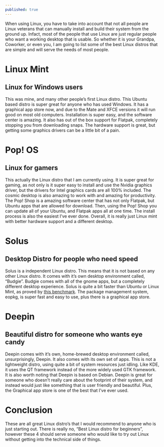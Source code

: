 ```yaml
---
published: true
---
```


When using Linux, you have to take into account that not all people are Linux veterans that can manually install and build their system from the ground up. Infact, most of the people that use Linux are just regular people who want a working desktop that is usable. So whether it is your Grandpa, Coworker, or even you, I am going to list some of the best Linux distros that are simple and will serve the needs of most people. 

# Linux Mint 
## Linux for Windows users

This was mine, and many other people’s first Linux distro. This Ubuntu based distro is super great for anyone who has used Windows. It has a graphical app store now, and due to the Mate and XFCE versions it will run good on most old computers. Installation is super easy, and the software center is amazing. It also has out of the box support for Flatpak, completely stopping you from downloading snaps. The hardware support is great, but getting some graphics drivers can be a little bit of a pain. 

# Pop! OS
## Linux for gamers 

This actually the Linux distro that I am currently using. It is super great for gaming, as not only is it super easy to install and use the Nvidia graphics driver, but the drivers for Intel graphics cards are all 100% included. The cosmic desktop is also amazing to work with and amazing for productivity. The Pop! Shop is a amazing software center that has not only Flatpak, but Ubuntu apps that are allowed for download. Then, using the Pop! Shop you can update all of your Ubuntu, and Flatpak apps all at one time. The install process is also the easiest I’ve ever done. Overall, it is really just Linux mint with better hardware support and a different desktop. 

# Solus
## Desktop Distro for people who need speed

Solus is a independent Linux distro. This means that it is not based on any other Linux distro. It comes with it’s own desktop environment called, “Budgie”. Budgie comes with all of the gnome apps, but a completely different desktop experience. Solus is quite a bit faster than Ubuntu or Linux Mint, as proved by [this benchmark](https://techhut.tv/solus-vs-ubuntu-budgie/ "This Benchmark"). The package management system, eopkg, is super fast and easy to use, plus there is a graphical app store. 

# Deepin
## Beautiful distro for someone who wants eye candy

Deepin comes with it’s own, home-brewed desktop environment called, unsurprisingly, Deepin. It also comes with its own set of apps. This is not a lightweight distro, using quite a bit of system resources just idling. Like KDE, it uses the QT framework instead of the more widely used GTK framework. It is also worth noting that Deepin is based on Debian. Deepin is great for someone who doesn’t really care about the footprint of their system, and instead would just like something that is user friendly and beautiful. Plus, the Graphical app store is one of the best that I’ve ever used. 

# Conclusion 

These are all great Linux distro’s that I would recommend to anyone who is just starting out. There is really no, “Best Linux distro for beginners”, however these 4 should serve someone who would like to try out Linux without getting into the technical side of things.
